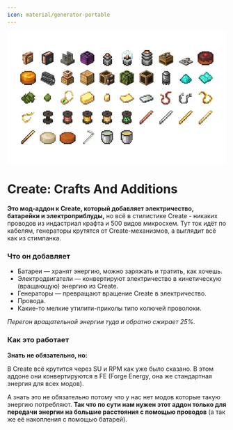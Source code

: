 ```yaml
---
icon: material/generator-portable
---
```

![create-crafts-and-additions-items.png](../../../assets/img/mods/create-crafts-and-additions-items.png)
# Create: Crafts And Additions

**Это мод-аддон к Create, который добавляет электричество, батарейки и электроприблуды,** но всё в стилистике Create - никаких проводов из индастриал крафта и 500 видов микросхем. 
Тут ток идёт по кабелям, генераторы крутятся от Create-механизмов, а выглядит всё как из стимпанка.

### Что он добавляет

- Батареи — хранят энергию, можно заряжать и тратить, как хочешь.
- Электродвигатели — конвертируют электричество в кинетическую (вращающую) энергию из Create.
- Генераторы — превращают вращение Create в электричество.
- Провода.
- Какие-то мелкие утилити-приколы типо колючей проволоки.

_Перегон вращательной энергии туда и обратно сжирает 25%._

### Как это работает
**Знать не обязательно, но:**

В Create всё крутится через SU и RPM как уже было сказано. В этом аддоне они конвертируются в FE (Forge Energy, она же стандартная энергия для всех модов).

А знать это не обязательно потому что у нас нет модов которые такую энергию потребляют. **Так что по сути нам нужен этот аддон только для передачи энергии на большие расстояния с помощью проводов** (а так же её накопления с помощью батарей). 